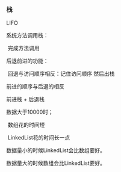 ### 栈



LIFO



系统方法调用栈：

​	完成方法调用



后退前进的功能：

​	回退与访问顺序相反：记住访问顺序 然后出栈



前进的顺序与后退的相反

前进栈 + 后退栈



数据大于10000时；

​	数组花的时间短

​	LinkedList花的时间长一点

数据量小的时候LinkedList会比数组要好。

数据量大的时候数组会比LinkedList要好。









